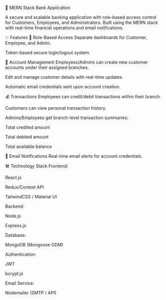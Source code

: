 🏦 MERN Stack Bank Application





A secure and scalable banking application with role-based access control for Customers, Employees, and Administrators. Built using the MERN stack with real-time financial operations and email notifications.

✨ Features
🔑 Role-Based Access
Separate dashboards for Customer, Employee, and Admin.

Token-based secure login/logout system.

🏦 Account Management
Employees/Admins can create new customer accounts under their assigned branches.

Edit and manage customer details with real-time updates.

Automatic email credentials sent upon account creation.

💰 Transactions
Employees can credit/debit transactions within their branch.

Customers can view personal transaction history.

Admins/Employees get branch-level transaction summaries:

Total credited amount

Total debited amount

Total available balance

📧 Email Notifications
Real-time email alerts for account credentials.

🛠️ Technology Stack
Frontend:

React.js

Redux/Context API

TailwindCSS / Material UI

Backend:

Node.js

Express.js

Database:

MongoDB (Mongoose ODM)

Authentication:

JWT

bcrypt.js

Email Service:

Nodemailer (SMTP / API)
